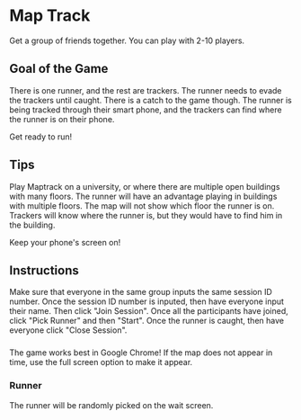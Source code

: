 # Map Track

Get a group of friends together. You can play with 2-10 players.

## Goal of the Game

There is one runner, and the rest are trackers. The runner needs to evade the trackers until caught. There is a catch to the game though. The runner is being tracked through their smart phone, and the trackers can find where the runner is on their phone.

Get ready to run!

## Tips

Play Maptrack on a university, or where there are multiple open buildings with many floors. The runner will have an advantage playing in buildings with multiple floors. The map will not show which floor the runner is on. Trackers will know where the runner is, but they would have to find him in the building.

Keep your phone's screen on!

## Instructions

Make sure that everyone in the same group inputs the same session ID number.  Once the session ID number is inputed, then have everyone input their name.  Then click "Join Session".  Once all the participants have joined, click "Pick Runner" and then "Start".  Once the runner is caught, then have everyone click "Close Session".

###
The game works best in Google Chrome!  If the map does not appear in time, use the full screen option to make it appear.

### Runner

The runner will be randomly picked on the wait screen.
